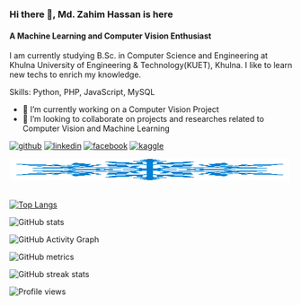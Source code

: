 ### Hi there 👋, Md. Zahim Hassan is here
#### A Machine Learning and Computer Vision Enthusiast 
I am currently studying B.Sc. in Computer Science and Engineering at Khulna University of Engineering & Technology(KUET), Khulna. I like to learn new techs to enrich my knowledge.

Skills: Python, PHP, JavaScript, MySQL

- 🔭 I’m currently working on a Computer Vision Project 
- 👯 I’m looking to collaborate on projects and researches related to Computer Vision and Machine Learning 


[<img src='https://cdn.jsdelivr.net/npm/simple-icons@3.0.1/icons/github.svg' alt='github' height='30'>](https://github.com/https://github.com/Kenshin-Keeps)  [<img src='https://cdn.jsdelivr.net/npm/simple-icons@3.0.1/icons/linkedin.svg' alt='linkedin' height='30'>](https://www.linkedin.com/in/https://www.linkedin.com/in/md-zahim-hassan-25aa47187//)  [<img src='https://cdn.jsdelivr.net/npm/simple-icons@3.0.1/icons/facebook.svg' alt='facebook' height='30'>](https://www.facebook.com/https://www.facebook.com/zahim.hassan.1)  [<img src='https://cdn.jsdelivr.net/npm/simple-icons@3.0.1/icons/kaggle.svg' alt='kaggle' height='30'>](https://www.kaggle.com/zahimhassan)

<a href='https://archiveprogram.github.com/'><img src='https://raw.githubusercontent.com/acervenky/animated-github-badges/master/assets/acbadge.gif' width='500' height='40'></a> 

[![Top Langs](https://github-readme-stats.vercel.app/api/top-langs/?username=Kenshin-Keeps)](https://github.com/anuraghazra/github-readme-stats)

![GitHub stats](https://github-readme-stats.vercel.app/api?username=Kenshin-Keeps&show_icons=true)  

![GitHub Activity Graph](https://activity-graph.herokuapp.com/graph?username=Kenshin-Keeps)  

![GitHub metrics](https://metrics.lecoq.io/Kenshin-Keeps)  

![GitHub streak stats](https://github-readme-streak-stats.herokuapp.com/?user=Kenshin-Keeps)  

![Profile views](https://gpvc.arturio.dev/Kenshin-Keeps)  
